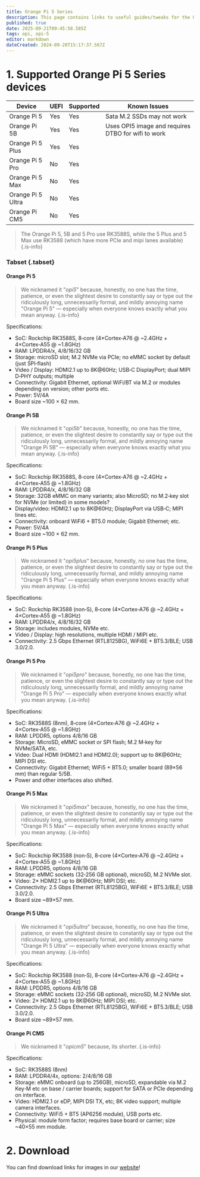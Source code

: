 ```yaml
---
title: Orange Pi 5 Series
description: This page contains links to useful guides/tweaks for the OPI 5 Series devices
published: true
date: 2025-09-21T09:45:58.585Z
tags: opi, opi-5
editor: markdown
dateCreated: 2024-09-20T15:17:37.567Z
---
```


# 1. Supported Orange Pi 5 Series devices

| Device            | UEFI | Supported | Known Issues                                       |
| ----------------- | ---- | --------- | -------------------------------------------------- |
| Orange Pi 5       | Yes  | Yes       | Sata M.2 SSDs may not work         |
| Orange Pi 5B      | Yes  | Yes       | Uses OPI5 image and requires DTBO for wifi to work |
| Orange Pi 5 Plus  | Yes  | Yes       |                                                    |
| Orange Pi 5 Pro   | No   | Yes       |                                                    |
| Orange Pi 5 Max   | No   | Yes       |                                                    |
| Orange Pi 5 Ultra | No   | Yes       |                                                    |
| Orange Pi CM5     | No   | Yes       |                                                    |

> The Orange Pi 5, 5B and 5 Pro use RK3588S, while the 5 Plus and 5 Max use RK3588 (which have more PCIe and mipi lanes available)
> {.is-info}

### Tabset {.tabset}

#### Orange Pi 5

> We nicknamed it "_opi5_" because, honestly, no one has the time, patience, or even the slightest desire to constantly say or type out the ridiculously long, unnecessarily formal, and mildly annoying name "Orange Pi 5" — especially when everyone knows exactly what you mean anyway.
> {.is-info}

Specifications:

- SoC: Rockchip RK3588S, 8‑core (4×Cortex‑A76 @ ~2.4GHz + 4×Cortex‑A55 @ ~1.8GHz)
- RAM: LPDDR4/x, 4/8/16/32 GB
- Storage: microSD slot; M.2 NVMe via PCIe; no eMMC socket by default (just SPI‑flash)
- Video / Display: HDMI2.1 up to 8K@60Hz; USB‑C DisplayPort; dual MIPI D‑PHY outputs; multiple
- Connectivity: Gigabit Ethernet, optional WiFi/BT via M.2 or modules depending on version; other ports etc.
- Power: 5V/4A
- Board size ~100 × 62 mm.

#### Orange Pi 5B

> We nicknamed it "_opi5b_" because, honestly, no one has the time, patience, or even the slightest desire to constantly say or type out the ridiculously long, unnecessarily formal, and mildly annoying name "Orange Pi 5B" — especially when everyone knows exactly what you mean anyway.
> {.is-info}

Specifications:

- SoC: Rockchip RK3588S, 8‑core (4×Cortex‑A76 @ ~2.4GHz + 4×Cortex‑A55 @ ~1.8GHz)
- RAM: LPDDR4/x, 4/8/16/32 GB
- Storage: 32GB eMMC on many variants; also MicroSD; no M.2‑key slot for NVMe (or limited) in some models?
- Display/video: HDMI2.1 up to 8K@60Hz; DisplayPort via USB‑C; MIPI lines etc.
- Connectivity: onboard WiFi6 + BT5.0 module; Gigabit Ethernet; etc.
- Power: 5V/4A
- Board size ~100 × 62 mm.

#### Orange Pi 5 Plus

> We nicknamed it "_opi5plus_" because, honestly, no one has the time, patience, or even the slightest desire to constantly say or type out the ridiculously long, unnecessarily formal, and mildly annoying name "Orange Pi 5 Plus" — especially when everyone knows exactly what you mean anyway.
> {.is-info}

Specifications:

- SoC: Rockchip RK3588 (non‑S), 8‑core (4×Cortex‑A76 @ ~2.4GHz + 4×Cortex‑A55 @ ~1.8GHz)
- RAM: LPDDR4/x, 4/8/16/32 GB
- Storage: includes modules, NVMe etc.
- Video / Display: high resolutions, multiple HDMI / MIPI etc.
- Connectivity: 2.5 Gbps Ethernet (RTL8125BG), WiFi6E + BT5.3/BLE; USB 3.0/2.0.

#### Orange Pi 5 Pro

> We nicknamed it "_opi5pro_" because, honestly, no one has the time, patience, or even the slightest desire to constantly say or type out the ridiculously long, unnecessarily formal, and mildly annoying name "Orange Pi 5 Pro" — especially when everyone knows exactly what you mean anyway.
> {.is-info}

Specifications:

- SoC: RK3588S (8nm), 8‑core (4×Cortex‑A76 @ ~2.4GHz + 4×Cortex‑A55 @ ~1.8GHz)
- RAM: LPDDR5, options 4/8/16 GB
- Storage: MicroSD, eMMC socket or SPI flash; M.2 M‑key for NVMe/SATA, etc.
- Video: Dual HDMI (HDMI2.1 and HDMI2.0); support up to 8K@60Hz; MIPI DSI etc.
- Connectivity: Gigabit Ethernet; WiFi5 + BT5.0; smaller board (89×56 mm) than regular 5/5B.
- Power and other interfaces also shifted.

#### Orange Pi 5 Max

> We nicknamed it "_opi5max_" because, honestly, no one has the time, patience, or even the slightest desire to constantly say or type out the ridiculously long, unnecessarily formal, and mildly annoying name "Orange Pi 5 Max" — especially when everyone knows exactly what you mean anyway.
> {.is-info}

Specifications:

- SoC: Rockchip RK3588 (non‑S), 8‑core (4×Cortex‑A76 @ ~2.4GHz + 4×Cortex‑A55 @ ~1.8GHz)
- RAM: LPDDR5, options 4/8/16 GB
- Storage: eMMC sockets (32‑256 GB optional), microSD, M.2 NVMe slot.
- Video: 2× HDMI2.1 up to 8K@60Hz; MIPI DSI; etc.
- Connectivity: 2.5 Gbps Ethernet (RTL8125BG), WiFi6E + BT5.3/BLE; USB 3.0/2.0.
- Board size ~89×57 mm.

#### Orange Pi 5 Ultra

> We nicknamed it "_opi5ultra_" because, honestly, no one has the time, patience, or even the slightest desire to constantly say or type out the ridiculously long, unnecessarily formal, and mildly annoying name "Orange Pi 5 Ultra" — especially when everyone knows exactly what you mean anyway.
> {.is-info}

Specifications:

- SoC: Rockchip RK3588 (non‑S), 8‑core (4×Cortex‑A76 @ ~2.4GHz + 4×Cortex‑A55 @ ~1.8GHz)
- RAM: LPDDR5, options 4/8/16 GB
- Storage: eMMC sockets (32‑256 GB optional), microSD, M.2 NVMe slot.
- Video: 2× HDMI2.1 up to 8K@60Hz; MIPI DSI; etc.
- Connectivity: 2.5 Gbps Ethernet (RTL8125BG), WiFi6E + BT5.3/BLE; USB 3.0/2.0.
- Board size ~89×57 mm.

#### Orange Pi CM5

> We nicknamed it "_opicm5_" because, its shorter.
> {.is-info}

Specifications:

- SoC: RK3588S (8nm)
- RAM: LPDDR4/4x, options: 2/4/8/16 GB
- Storage: eMMC onboard (up to 256GB), microSD, expandable via M.2 Key‑M etc on base / carrier boards; support for SATA or PCIe depending on interface.
- Video: HDMI2.1 or eDP, MIPI DSI TX, etc; 8K video support; multiple camera interfaces.
- Connectivity: WiFi5 + BT5 (AP6256 module), USB ports etc.
- Physical: module form factor; requires base board or carrier; size ~40×55 mm module.

# 2. Download

You can find download links for images in our [website](https://bredos.org/download.html)!